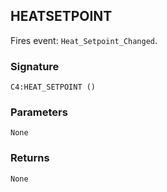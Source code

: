 ## HEATSETPOINT

Fires event: `Heat_Setpoint_Changed`.


### Signature

`C4:HEAT_SETPOINT ()`


### Parameters

`None`


### Returns

`None`




